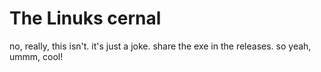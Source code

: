 # The Linuks cernal

no, really, this isn't. it's just a joke. share the exe in the releases. so yeah, ummm, cool!
